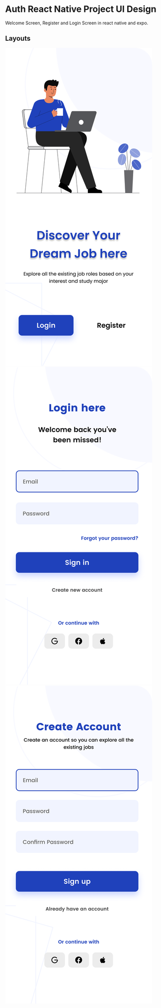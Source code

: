 # Auth React Native Project UI Design

Welcome Screen, Register and Login Screen in react native and expo.

## Layouts
![Welcome Screen](<assets/final/Welcome Screen.png>)
![Login Screen](<assets/final/Login Screen.png>)
![Register Screen](<assets/final/Register Screen.png>)